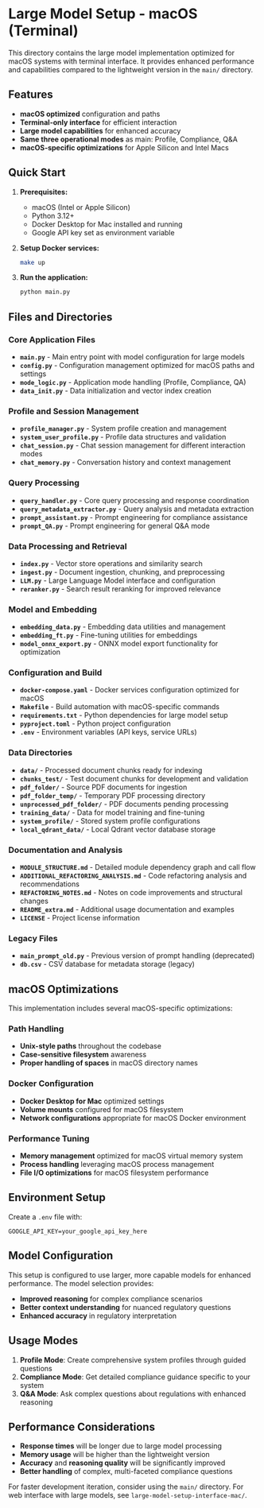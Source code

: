 # Large Model Setup - macOS (Terminal)

This directory contains the large model implementation optimized for macOS systems with terminal interface. It provides enhanced performance and capabilities compared to the lightweight version in the `main/` directory.

## Features

- **macOS optimized** configuration and paths
- **Terminal-only interface** for efficient interaction
- **Large model capabilities** for enhanced accuracy
- **Same three operational modes** as main: Profile, Compliance, Q&A
- **macOS-specific optimizations** for Apple Silicon and Intel Macs

## Quick Start

1. **Prerequisites:**
   - macOS (Intel or Apple Silicon)
   - Python 3.12+
   - Docker Desktop for Mac installed and running
   - Google API key set as environment variable

2. **Setup Docker services:**
   ```bash
   make up
   ```

3. **Run the application:**
   ```bash
   python main.py
   ```

## Files and Directories

### Core Application Files
- **`main.py`** - Main entry point with model configuration for large models
- **`config.py`** - Configuration management optimized for macOS paths and settings
- **`mode_logic.py`** - Application mode handling (Profile, Compliance, QA)
- **`data_init.py`** - Data initialization and vector index creation

### Profile and Session Management
- **`profile_manager.py`** - System profile creation and management
- **`system_user_profile.py`** - Profile data structures and validation
- **`chat_session.py`** - Chat session management for different interaction modes
- **`chat_memory.py`** - Conversation history and context management

### Query Processing
- **`query_handler.py`** - Core query processing and response coordination
- **`query_metadata_extractor.py`** - Query analysis and metadata extraction
- **`prompt_assistant.py`** - Prompt engineering for compliance assistance
- **`prompt_QA.py`** - Prompt engineering for general Q&A mode

### Data Processing and Retrieval
- **`index.py`** - Vector store operations and similarity search
- **`ingest.py`** - Document ingestion, chunking, and preprocessing
- **`LLM.py`** - Large Language Model interface and configuration
- **`reranker.py`** - Search result reranking for improved relevance

### Model and Embedding
- **`embedding_data.py`** - Embedding data utilities and management
- **`embedding_ft.py`** - Fine-tuning utilities for embeddings
- **`model_onnx_export.py`** - ONNX model export functionality for optimization

### Configuration and Build
- **`docker-compose.yaml`** - Docker services configuration optimized for macOS
- **`Makefile`** - Build automation with macOS-specific commands
- **`requirements.txt`** - Python dependencies for large model setup
- **`pyproject.toml`** - Python project configuration
- **`.env`** - Environment variables (API keys, service URLs)

### Data Directories
- **`data/`** - Processed document chunks ready for indexing
- **`chunks_test/`** - Test document chunks for development and validation
- **`pdf_folder/`** - Source PDF documents for ingestion
- **`pdf_folder_temp/`** - Temporary PDF processing directory
- **`unprocessed_pdf_folder/`** - PDF documents pending processing
- **`training_data/`** - Data for model training and fine-tuning
- **`system_profile/`** - Stored system profile configurations
- **`local_qdrant_data/`** - Local Qdrant vector database storage

### Documentation and Analysis
- **`MODULE_STRUCTURE.md`** - Detailed module dependency graph and call flow
- **`ADDITIONAL_REFACTORING_ANALYSIS.md`** - Code refactoring analysis and recommendations
- **`REFACTORING_NOTES.md`** - Notes on code improvements and structural changes
- **`README_extra.md`** - Additional usage documentation and examples
- **`LICENSE`** - Project license information

### Legacy Files
- **`main_prompt_old.py`** - Previous version of prompt handling (deprecated)
- **`db.csv`** - CSV database for metadata storage (legacy)

## macOS Optimizations

This implementation includes several macOS-specific optimizations:

### Path Handling
- **Unix-style paths** throughout the codebase
- **Case-sensitive filesystem** awareness
- **Proper handling of spaces** in macOS directory names

### Docker Configuration
- **Docker Desktop for Mac** optimized settings
- **Volume mounts** configured for macOS filesystem
- **Network configurations** appropriate for macOS Docker environment

### Performance Tuning
- **Memory management** optimized for macOS virtual memory system
- **Process handling** leveraging macOS process management
- **File I/O optimizations** for macOS filesystem performance

## Environment Setup

Create a `.env` file with:
```
GOOGLE_API_KEY=your_google_api_key_here
```

## Model Configuration

<!-- QUESTION: What specific large model is configured here? The code shows gemini-2.5-flash but for large model setups, should this be gemini-2.5-pro or another larger model? -->

This setup is configured to use larger, more capable models for enhanced performance. The model selection provides:
- **Improved reasoning** for complex compliance scenarios
- **Better context understanding** for nuanced regulatory questions
- **Enhanced accuracy** in regulatory interpretation

## Usage Modes

1. **Profile Mode**: Create comprehensive system profiles through guided questions
2. **Compliance Mode**: Get detailed compliance guidance specific to your system
3. **Q&A Mode**: Ask complex questions about regulations with enhanced reasoning

## Performance Considerations

- **Response times** will be longer due to large model processing
- **Memory usage** will be higher than the lightweight version
- **Accuracy** and **reasoning quality** will be significantly improved
- **Better handling** of complex, multi-faceted compliance questions

For faster development iteration, consider using the `main/` directory. For web interface with large models, see `large-model-setup-interface-mac/`.